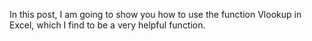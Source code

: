 In this post, I am going to show you how to use the function Vlookup in Excel, which I find to be a very helpful function. 
